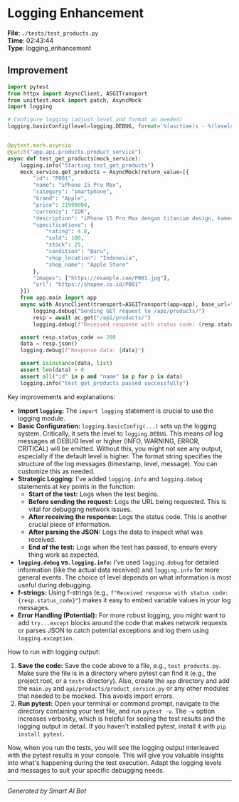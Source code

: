 # Logging Enhancement

**File**: `./tests/test_products.py`  
**Time**: 02:43:44  
**Type**: logging_enhancement

## Improvement

```python
import pytest
from httpx import AsyncClient, ASGITransport
from unittest.mock import patch, AsyncMock
import logging

# Configure logging (adjust level and format as needed)
logging.basicConfig(level=logging.DEBUG, format='%(asctime)s - %(levelname)s - %(message)s')


@pytest.mark.asyncio
@patch("app.api.products.product_service")
async def test_get_products(mock_service):
    logging.info("Starting test_get_products")
    mock_service.get_products = AsyncMock(return_value=[{
        "id": "P001",
        "name": "iPhone 15 Pro Max",
        "category": "smartphone",
        "brand": "Apple",
        "price": 21999000,
        "currency": "IDR",
        "description": "iPhone 15 Pro Max dengan titanium design, kamera 48MP, dan performa terbaik",
        "specifications": {
            "rating": 4.8,
            "sold": 100,
            "stock": 25,
            "condition": "Baru",
            "shop_location": "Indonesia",
            "shop_name": "Apple Store"
        },
        "images": ["https://example.com/P001.jpg"],
        "url": "https://shopee.co.id/P001"
    }])
    from app.main import app
    async with AsyncClient(transport=ASGITransport(app=app), base_url="http://test") as ac:
        logging.debug("Sending GET request to /api/products/")
        resp = await ac.get("/api/products/")
        logging.debug(f"Received response with status code: {resp.status_code}")

    assert resp.status_code == 200
    data = resp.json()
    logging.debug(f"Response data: {data}")

    assert isinstance(data, list)
    assert len(data) > 0
    assert all("id" in p and "name" in p for p in data)
    logging.info("test_get_products passed successfully")
```

Key improvements and explanations:

* **Import `logging`:**  The `import logging` statement is crucial to use the logging module.
* **Basic Configuration:**  `logging.basicConfig(...)` sets up the logging system.  Critically, it sets the level to `logging.DEBUG`.  This means *all* log messages at DEBUG level or higher (INFO, WARNING, ERROR, CRITICAL) will be emitted.  Without this, you might not see any output, especially if the default level is higher. The format string specifies the structure of the log messages (timestamp, level, message).  You can customize this as needed.
* **Strategic Logging:**  I've added `logging.info` and `logging.debug` statements at key points in the function:
    * **Start of the test:**  Logs when the test begins.
    * **Before sending the request:** Logs the URL being requested.  This is vital for debugging network issues.
    * **After receiving the response:** Logs the status code.  This is another crucial piece of information.
    * **After parsing the JSON:** Logs the data to inspect what was received.
    * **End of the test:** Logs when the test has passed, to ensure every thing work as expected.
* **`logging.debug` vs. `logging.info`:**  I've used `logging.debug` for detailed information (like the actual data received) and `logging.info` for more general events.  The choice of level depends on what information is most useful during debugging.
* **f-strings:** Using f-strings (e.g., `f"Received response with status code: {resp.status_code}"`) makes it easy to embed variable values in your log messages.
* **Error Handling (Potential):**  For more robust logging, you might want to add `try...except` blocks around the code that makes network requests or parses JSON to catch potential exceptions and log them using `logging.exception`.

How to run with logging output:

1.  **Save the code:** Save the code above to a file, e.g., `test_products.py`.  Make sure the file is in a directory where pytest can find it (e.g., the project root, or a `tests` directory). Also, create the `app` directory and add the `main.py` and `api/products/product_service.py` or any other modules that needed to be mocked.  This avoids import errors.
2.  **Run pytest:** Open your terminal or command prompt, navigate to the directory containing your test file, and run `pytest -v`. The `-v` option increases verbosity, which is helpful for seeing the test results and the logging output in detail.  If you haven't installed pytest, install it with `pip install pytest`.

Now, when you run the tests, you will see the logging output interleaved with the pytest results in your console.  This will give you valuable insights into what's happening during the test execution.  Adapt the logging levels and messages to suit your specific debugging needs.

---
*Generated by Smart AI Bot*
